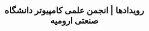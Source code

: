 ---
title: رویداد‌ها | انجمن علمی کامپیوتر دانشگاه صنعتی ارومیه
description: کارگاه‌های آموزشی گروه کامپیوتر
url: https://codegeeks.ir/events
image: https://codegeeks.ir/icones/codegeeks/codegeeks-icon.svg
heading: رویدادها
collectionType: events
properties:
  - 
    enName: title
    faName: عنوان
    searchable: true
  - 
    enName: lecturer
    faName: مدرس
    searchable: true
  - 
    enName: bio
    faName: بیو
    searchable: false
  - 
    enName: githubID
    faName: گیتهاب
    searchable: true
  - 
    enName: data
    faName: تاریخ
    searchable: false
  - 
    enName: time
    faName: ساعت
    searchable: false
  - 
    enName: location
    faName: مکان
    searchable: false
  - 
    enName: link
    faName: لینک
    searchable: false
---